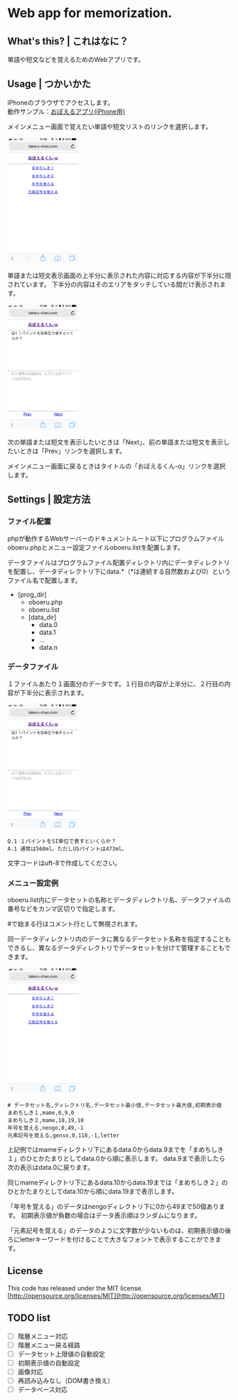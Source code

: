 # Web app for memorization.

## What's this? | これはなに？

単語や短文などを覚えるためのWebアプリです。  

## Usage | つかいかた

iPhoneのブラウザでアクセスします。  
動作サンプル：[おぼえるアプリ(iPhone用)](http://nevertoolate.date)  

メインメニュー画面で覚えたい単語や短文リストのリンクを選択します。  

![](./images/menu.png)

単語または短文表示画面の上半分に表示された内容に対応する内容が下半分に隠されています。
下半分の内容はそのエリアをタッチしている間だけ表示されます。  

![](./images/note.png)

次の単語または短文を表示したいときは「Next」、前の単語または短文を表示したいときは「Prev」リンクを選択します。  

メインメニュー画面に戻るときはタイトルの「おぼえるくん-α」リンクを選択します。  

## Settings | 設定方法

### ファイル配置

phpが動作するWebサーバーのドキュメントルート以下にプログラムファイルoboeru.phpとメニュー設定ファイルoboeru.listを配置します。  

データファイルはプログラムファイル配置ディレクトリ内にデータディレクトリを配置し、データディレクトリ下にdata.*（*は連続する自然数および0）というファイル名で配置します。  

- \[prog_dir\]
    - oboeru.php
    - oboeru.list
    - \[data_dir\]
        - data.0
        - data.1
        - ...
        - data.n

### データファイル

１ファイルあたり１画面分のデータです。１行目の内容が上半分に、２行目の内容が下半分に表示されます。  

![](./images/note.png)

```
Q.1 １パイントをSI単位で表すといくらか？
A.1 通常は568ml。ただしUSパイントは473ml。
```

文字コードはuft-8で作成してください。  

### メニュー設定例

oboeru.list内にデータセットの名称とデータディレクトリ名、データファイルの番号などをカンマ区切りで指定します。  

\#で始まる行はコメント行として無視されます。  

同一データディレクトリ内のデータに異なるデータセット名称を指定することもできるし、異なるデータディレクトリでデータセットを分けて管理することもできます。  

![](./images/menu.png)

```
# データセット名,ディレクトリ名,データセット最小値,データセット最大値,初期表示値
まめちしき１,mame,0,9,0
まめちしき２,mame,10,19,10
年号を覚える,nengo,0,49,-1
元素記号を覚える,genso,0,118,-1,letter
```

上記例ではmameディレクトリ下にあるdata.0からdata.9までを「まめちしき１」のひとかたまりとしてdata.0から順に表示します。
data.9まで表示したら次の表示はdata.0に戻ります。  

同じmameディレクトリ下にあるdata.10からdata.19までは「まめちしき２」のひとかたまりとしてdata.10から順にdata.19まで表示します。  

「年号を覚える」のデータはnengoディレクトリ下に0から49まで50個あります。
初期表示値が負数の場合はデータ表示順はランダムになります。  

「元素記号を覚える」のデータのように文字数が少ないものは、初期表示値の後ろにletterキーワードを付けることで大きなフォントで表示することができます。  

## License

This code has released under the MIT license.  
[http://opensource.org/licenses/MIT](http://opensource.org/licenses/MIT)

## TODO list

- [ ] 階層メニュー対応
- [ ] 階層メニュー戻る経路
- [ ] データセット上限値の自動設定
- [ ] 初期表示値の自動設定
- [ ] 画像対応
- [ ] 再読み込みなし（DOM書き換え）
- [ ] データベース対応
